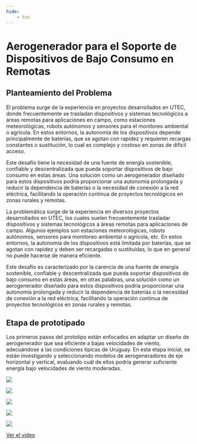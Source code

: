 ```yaml
---
hide:
    - toc
---
```


# Aerogenerador para el Soporte de Dispositivos de Bajo Consumo en Remotas

## Planteamiento del Problema

El problema surge de la experiencia en proyectos desarrollados en UTEC, donde frecuentemente se trasladan dispositivos y sistemas tecnológicos a áreas remotas para aplicaciones en campo, como estaciones meteorológicas, robots autónomos y sensores para el monitoreo ambiental o agrícola. En estos entornos, la autonomía de los dispositivos depende principalmente de baterías, que se agotan con rapidez y requieren recargas constantes o sustitución, lo cual es complejo y costoso en zonas de difícil acceso.

Este desafío tiene la necesidad de una fuente de energía sostenible, confiable y descentralizada que pueda soportar dispositivos de bajo consumo en estas áreas. Una solución como un aerogenerador diseñado para estos dispositivos podría proporcionar una autonomía prolongada y reducir la dependencia de baterías o la necesidad de conexión a la red eléctrica, facilitando la operación continua de proyectos tecnológicos en zonas rurales y remotas.

La problemática surge de la experiencia en diversos proyectos desarrollados en UTEC, los cuales suelen frecuentemente trasladar dispositivos y sistemas tecnológicos a áreas remotas para aplicaciones de campo. Algunos ejemplos son estaciones meteorológicas, robots autónomos, sensores para monitoreo ambiental o agrícola, etc. En estos entornos, la autonomía de los dispositivos está limitada por baterías, que se agotan con rapidez y deben ser recargadas o sustituidas, lo que en general no puede hacerse de manera eficiente.

Este desafío es caracterizado por la carencia de una fuente de energía sostenible, confiable y descentralizada que pueda soportar dispositivos de bajo consumo en estas áreas, en otras palabras, una solución como un aerogenerador diseñado para estos dispositivos podría proporcionar una autonomía prolongada y reducir la dependencia de baterías o la necesidad de conexión a la red eléctrica, facilitando la operación continua de proyectos tecnológicos en zonas rurales y remotas.

## Etapa de prototipado

Los primeros pasos del prototipo están enfocados en adaptar un diseño de aerogenerador que sea eficiente a bajas velocidades de viento, adecuándose a las condiciones típicas de Uruguay. En esta etapa inicial, se están investigando y seleccionando modelos de aerogeneradores de eje horizontal y vertical, evaluando cuál de ellos podría generar suficiente energía bajo velocidades de viento moderadas.

![](../images/proyecto/image_00.jpg)


![](../images/proyecto/image_01.jpg)

![](../images/MT07/image_04.jpg)


![](../images/MT07/image_05.png)

![](../images/proyecto/image_02.jpg)


[Ver el video](../images/proyecto/video_00.mp4)


